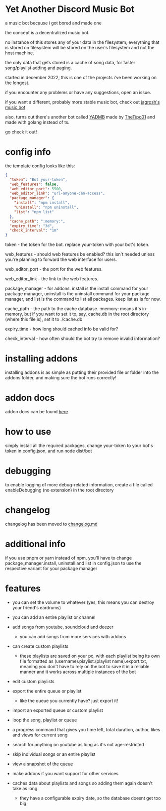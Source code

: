 # Yet Another Discord Music Bot
a music bot because i got bored and made one

the concept is a decentralized music bot.

no instance of this stores any of your data in the filesystem, everything that is stored on filesystem will be stored on the user's filesystem and not the host machine.

the only data that gets stored is a cache of song data, for faster song/playlist adding and paging.

started in december 2022, this is one of the projects i've been working on the longest.

if you encounter any problems or have any suggestions, open an issue.

if you want a different, probably more stable music bot, check out [jagrosh's music bot](https://github.com/jagrosh/MusicBot)

also, turns out there's another bot called [YADMB](https://github.com/TheTipo01/YADMB) made by [TheTipo01](https://github.com/TheTipo01) and made with golang instead of ts.

go check it out!

# config info

the template config looks like this:
```json
{
  "token": "Bot your-token",
  "web_features": false,
  "web_editor_port": 5500,
  "web_editor_link": "url-anyone-can-access",
  "package_manager": {
    "install": "npm install",
    "uninstall": "npm uninstall",
    "list": "npm list"
  },
  "cache_path": ":memory:",
  "expiry_time": "3d",
  "check_interval": "1m"
}
```

token - the token for the bot. replace your-token with your bot's token.

web_features - should web features be enabled? this isn't needed unless you're planning to forward the web interface for users.

web_editor_port - the port for the web features.

web_editor_link - the link to the web features.

package_manager - for addons. install is the install command for your package manager, uninstall is the uninstall command for your package manager, and list is the command to list all packages. keep list as is for now.

cache_path - the path to the cache database. :memory: means it's in-memory, but if you want to set it to, say, cache.db in the root directory (where this file is), set it to ./cache.db

expiry_time - how long should cached info be valid for?

check_interval - how often should the bot try to remove invalid information?

# installing addons

installing addons is as simple as putting their provided file or folder into the addons folder, and making sure the bot runs correctly!

# addon docs

addon docs can be found [here](https://github.com/tairasoul/YADMB/blob/main/addon-docs.md)

# how to use

simply install all the required packages, change your-token to your bot's token in config.json, and run node dist/bot

# debugging

to enable logging of more debug-related information, create a file called enableDebugging (no extension) in the root directory

# changelog

changelog has been moved to [changelog.md](https://github.com/tairasoul/YADMB/blob/main/changelog.md)

# additional info

if you use pnpm or yarn instead of npm, you'll have to change package_manager.install, uninstall and list in config.json to use the respective variant for your package manager

# features

- you can set the volume to whatever (yes, this means you can destroy your friend's eardrums)

- you can add an entire playlist or channel

- add songs from youtube, soundcloud and deezer
    - you can add songs from more services with addons

- can create custom playlists
    - these playlists are saved on your pc, with each playlist being its own file formatted as (username).playlist.(playlist name).export.txt, meaning you don't have to rely on the bot to save it in a reliable manner and it works across multiple instances of the bot

- edit custom playlists

- export the entire queue or playlist
    - like the queue you currently have? just export it!

- import an exported queue or custom playlist

- loop the song, playlist or queue

- a progress command that gives you time left, total duration, author, likes and views for current song

- search for anything on youtube as long as it's not age-restricted

- skip individual songs or an entire playlist

- view a snapshot of the queue

- make addons if you want support for other services

- caches data about playlists and songs so adding them again doesn't take as long.
    - they have a configurable expiry date, so the database doesnt get too big